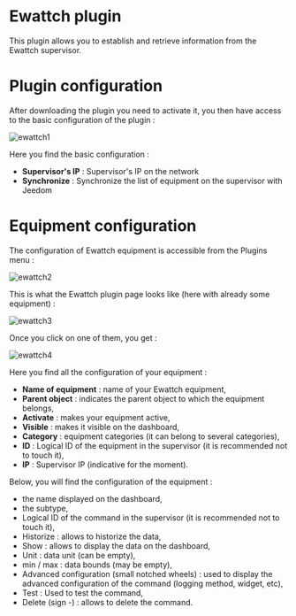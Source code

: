 # Ewattch plugin 

This plugin allows you to establish and retrieve information from the Ewattch supervisor.

# Plugin configuration 

After downloading the plugin you need to activate it, you then have access to the basic configuration of the plugin :

![ewattch1](../images/ewattch1.PNG)

Here you find the basic configuration :

-   **Supervisor's IP** : Supervisor's IP on the network
-   **Synchronize** : Synchronize the list of equipment on the supervisor with Jeedom

# Equipment configuration 

The configuration of Ewattch equipment is accessible from the Plugins menu :

![ewattch2](../images/ewattch2.PNG)

This is what the Ewattch plugin page looks like (here with already some equipment) :

![ewattch3](../images/ewattch3.PNG)

Once you click on one of them, you get :

![ewattch4](../images/ewattch4.PNG)

Here you find all the configuration of your equipment :

-   **Name of equipment** : name of your Ewattch equipment,
-   **Parent object** : indicates the parent object to which the equipment belongs,
-   **Activate** : makes your equipment active,
-   **Visible** : makes it visible on the dashboard,
-   **Category** : equipment categories (it can belong to several categories),
-   **ID** : Logical ID of the equipment in the supervisor (it is recommended not to touch it),
-   **IP** : Supervisor IP (indicative for the moment).

Below, you will find the configuration of the equipment :

-   the name displayed on the dashboard,
-   the subtype,
-   Logical ID of the command in the supervisor (it is recommended not to touch it),
-   Historize : allows to historize the data,
-   Show : allows to display the data on the dashboard,
-   Unit : data unit (can be empty),
-   min / max : data bounds (may be empty),
-   Advanced configuration (small notched wheels) : used to display the advanced configuration of the command (logging method, widget, etc),
-   Test : Used to test the command,
-   Delete (sign -) : allows to delete the command.



